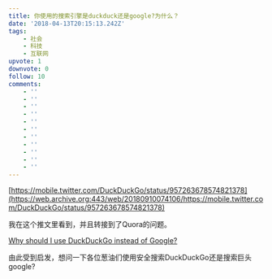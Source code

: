 ```yaml
---
title: 你使用的搜索引擎是duckduck还是google?为什么？
date: '2018-04-13T20:15:13.242Z'
tags:
    - 社会
    - 科技
    - 互联网
upvote: 1
downvote: 0
follow: 10
comments:
    - ''
    - ''
    - ''
    - ''
    - ''
    - ''
    - ''
    - ''
    - ''
    - ''
    - ''
---
```


[https://mobile.twitter.com/DuckDuckGo/status/957263678574821378](https://web.archive.org:443/web/20180910074106/https://mobile.twitter.com/DuckDuckGo/status/957263678574821378)

我在这个推文里看到，并且转接到了Quora的问题。

[Why should I use DuckDuckGo instead of Google?](https://web.archive.org:443/web/20180910074106/https://www.quora.com/Why-should-I-use-DuckDuckGo-instead-of-Google)

由此受到启发，想问一下各位葱油们使用安全搜索DuckDuckGo还是搜索巨头google?
